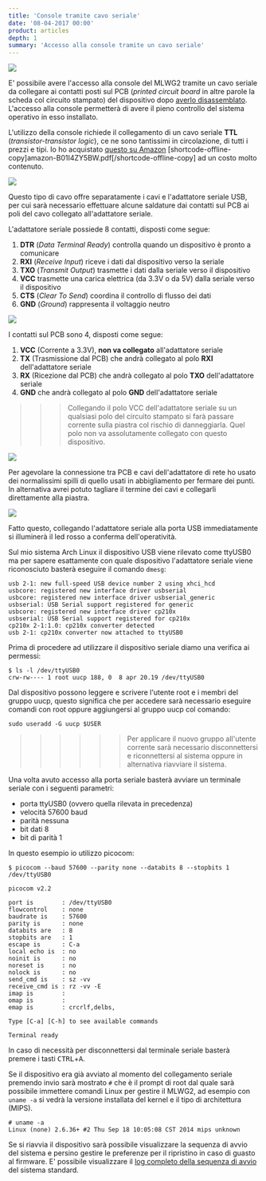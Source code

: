 ```yaml
---
title: 'Console tramite cavo seriale'
date: '08-04-2017 00:00'
product: articles
depth: 1
summary: 'Accesso alla console tramite un cavo seriale'
---
```


![](console-1.png?classes=center)

E' possibile avere l'accesso alla console del MLWG2 tramite un cavo seriale da collegare ai contatti posti sul PCB (*printed circuit board* in altre parole la scheda col circuito stampato) del dispositivo dopo [averlo disassemblato](../disassemblare-mlwg2). L'accesso alla console permetterà di avere il pieno controllo del sistema operativo in esso installato.

L'utilizzo della console richiede il collegamento di un cavo seriale **TTL** (*transistor-transistor logic*), ce ne sono tantissimi in circolazione, di tutti i prezzi e tipi. Io ho acquistato [questo su Amazon][B01I4ZY5BW] [shortcode-offline-copy]amazon-B01I4ZY5BW.pdf[/shortcode-offline-copy] ad un costo molto contenuto.

![](serial-1.jpg?lightbox&resize=360,270&classes=center)

Questo tipo di cavo offre separatamente i cavi e l'adattatore seriale USB, per cui sarà necessario effettuare alcune saldature dai contatti sul PCB ai poli del cavo collegato all'adattatore seriale.

L'adattatore seriale possiede 8 contatti, disposti come segue:
1. **DTR** (*Data Terminal Ready*) controlla quando un dispositivo è pronto a comunicare
1. **RXI** (*Receive Input*) riceve i dati dal dispositivo verso la seriale
1. **TXO** (*Transmit Output*) trasmette i dati dalla seriale verso il dispositivo
1. **VCC** trasmette una carica elettrica (da 3.3V o da 5V) dalla seriale verso il dispositivo
1. **CTS** (*Clear To Send*) coordina il controllo di flusso dei dati
1. **GND** (*Ground*) rappresenta il voltaggio neutro

![](serial-2.jpg?lightbox&resize=360,270&classes=center)

I contatti sul PCB sono 4, disposti come segue:
1. **VCC** (Corrente a 3.3V), **non va collegato** all'adattatore seriale
1. **TX** (Trasmissione dal PCB) che andrà collegato al polo **RXI** dell'adattatore seriale
1. **RX** (Ricezione dal PCB) che andrà collegato al polo **TXO** dell'adattatore seriale
1. **GND** che andrà collegato al polo **GND** dell'adattatore seriale

>>> Collegando il polo VCC dell'adattatore seriale su un qualsiasi polo del circuito stampato si farà passare corrente sulla piastra col rischio di danneggiarla. Quel polo non va assolutamente collegato con questo dispositivo.

![](serial-3.jpg?lightbox&resize=360,270&classes=center)

Per agevolare la connessione tra PCB e cavi dell'adattatore di rete ho usato dei normalissimi spilli di quello usati in abbigliamento per fermare dei punti. In alternativa avrei potuto tagliare il termine dei cavi e collegarli direttamente alla piastra.

![](serial-4.jpg?lightbox&resize=360,270&classes=center)

Fatto questo, collegando l'adattatore seriale alla porta USB immediatamente si illuminerà il led rosso a conferma dell'operatività.

Sul mio sistema Arch Linux il dispositivo USB viene rilevato come ttyUSB0 ma per sapere esattamente con quale dispositivo l'adattatore seriale viene riconosciuto basterà eseguire il comando ``dmesg``:

    usb 2-1: new full-speed USB device number 2 using xhci_hcd
    usbcore: registered new interface driver usbserial
    usbcore: registered new interface driver usbserial_generic
    usbserial: USB Serial support registered for generic
    usbcore: registered new interface driver cp210x
    usbserial: USB Serial support registered for cp210x
    cp210x 2-1:1.0: cp210x converter detected
    usb 2-1: cp210x converter now attached to ttyUSB0

Prima di procedere ad utilizzare il dispositivo seriale diamo una verifica ai permessi:

    $ ls -l /dev/ttyUSB0
    crw-rw---- 1 root uucp 188, 0  8 apr 20.19 /dev/ttyUSB0

Dal dispositivo possono leggere e scrivere l'utente root e i membri del gruppo uucp, questo significa che per accedere sarà necessario eseguire comandi con root oppure aggiungersi al gruppo uucp col comando:

    sudo useradd -G uucp $USER

>>>>>> Per applicare il nuovo gruppo all'utente corrente sarà necessario disconnettersi e riconnettersi al sistema oppure in alternativa riavviare il sistema.

Una volta avuto accesso alla porta seriale basterà avviare un terminale seriale con i seguenti parametri:

*  porta ttyUSB0 (ovvero quella rilevata in precedenza)
*  velocità 57600 baud
*  parità nessuna
*  bit dati 8
*  bit di parità 1

In questo esempio io utilizzo picocom:

    $ picocom --baud 57600 --parity none --databits 8 --stopbits 1 /dev/ttyUSB0
    
    picocom v2.2
    
    port is        : /dev/ttyUSB0
    flowcontrol    : none
    baudrate is    : 57600
    parity is      : none
    databits are   : 8
    stopbits are   : 1
    escape is      : C-a
    local echo is  : no
    noinit is      : no
    noreset is     : no
    nolock is      : no
    send_cmd is    : sz -vv
    receive_cmd is : rz -vv -E
    imap is        : 
    omap is        : 
    emap is        : crcrlf,delbs,
    
    Type [C-a] [C-h] to see available commands
    
    Terminal ready

In caso di necessità per disconnettersi dal terminale seriale basterà premere i tasti <kbd>CTRL</kbd>+<kbd>A</kbd>.

Se il dispositivo era già avviato al momento del collegamento seriale premendo invio sarà mostrato ``#`` che è il prompt di root dal quale sarà possibile immettere comandi Linux per gestire il MLWG2, ad esempio con ``uname -a`` si vedrà la versione installata del kernel e il tipo di architettura (MIPS).

    # uname -a
    Linux (none) 2.6.36+ #2 Thu Sep 18 10:05:08 CST 2014 mips unknown

Se si riavvia il dispositivo sarà possibile visualizzare la sequenza di avvio del sistema e persino gestire le preferenze per il ripristino in caso di guasto al firmware. E' possibile visualizzare il [log completo della sequenza di avvio](picocom.txt) del sistema standard.

[B01I4ZY5BW]: https://www.amazon.it/gp/product/B01I4ZY5BW/